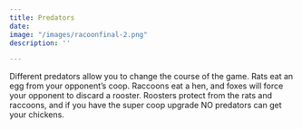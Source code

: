 ```yaml
---
title: Predators
date: 
image: "/images/racoonfinal-2.png"
description: ''

---
```

Different predators allow you to change the course of the game. Rats eat an egg from your opponent’s coop. Raccoons eat a hen, and foxes will force your opponent to discard a rooster. Roosters protect from the rats and raccoons, and if you have the super coop upgrade NO predators can get your chickens.